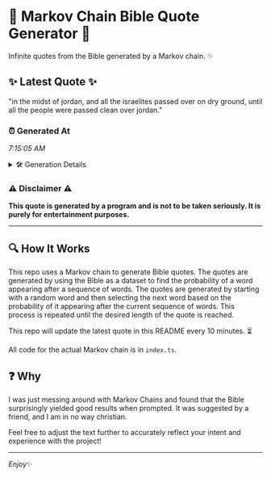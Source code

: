 # 📖 Markov Chain Bible Quote Generator 📖

Infinite quotes from the Bible generated by a Markov chain. ✨

## ✨ Latest Quote ✨
"in the midst of jordan, and all the israelites passed over on dry ground, until all the people were passed clean over jordan."

### ⏰ Generated At
*7:15:05 AM*

<details>
    <summary>🛠️ Generation Details</summary>
    <p>
        <strong>🌱 Seed:</strong> in<br>
        <strong>🔄 Iterations:</strong> 22<br>
        <strong>📜 Context History:</strong><br>[ in ]: the<br>[ in, the ]: midst<br>[ in, the, midst ]: of<br>[ in, the, midst, of ]: jordan,<br>[ in, the, midst, of, jordan, ]: and<br>[ in, the, midst, of, jordan,, and ]: all<br>[ the, midst, of, jordan,, and, all ]: the<br>[ midst, of, jordan,, and, all, the ]: israelites<br>[ of, jordan,, and, all, the, israelites ]: passed<br>[ jordan,, and, all, the, israelites, passed ]: over<br>[ and, all, the, israelites, passed, over ]: on<br>[ all, the, israelites, passed, over, on ]: dry<br>[ the, israelites, passed, over, on, dry ]: ground,<br>[ israelites, passed, over, on, dry, ground, ]: until<br>[ passed, over, on, dry, ground,, until ]: all<br>[ over, on, dry, ground,, until, all ]: the<br>[ on, dry, ground,, until, all, the ]: people<br>[ dry, ground,, until, all, the, people ]: were<br>[ ground,, until, all, the, people, were ]: passed<br>[ until, all, the, people, were, passed ]: clean<br>[ all, the, people, were, passed, clean ]: over<br>[ the, people, were, passed, clean, over ]: jordan.<br>
    </p>
</details>

### ⚠️ Disclaimer ⚠️
**This quote is generated by a program and is not to be taken seriously. It is purely for entertainment purposes.**

---

## 🔍 How It Works

This repo uses a Markov chain to generate Bible quotes. The quotes are generated by using the Bible as a dataset to find the probability of a word appearing after a sequence of words. The quotes are generated by starting with a random word and then selecting the next word based on the probability of it appearing after the current sequence of words. This process is repeated until the desired length of the quote is reached.

This repo will update the latest quote in this README every 10 minutes. ⏳

All code for the actual Markov chain is in `index.ts`.

## ❓ Why

I was just messing around with Markov Chains and found that the Bible surprisingly yielded good results when prompted. 
It was suggested by a friend, and I am in no way christian.

Feel free to adjust the text further to accurately reflect your intent and experience with the project!

---

*Enjoy*✨
